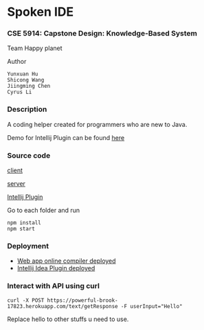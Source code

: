 # Spoken IDE

### CSE 5914: Capstone Design: Knowledge-Based System

Team Happy planet


Author

    Yunxuan Hu
    Shicong Wang
    Jiingming Chen
    Cyrus Li


### Description

A coding helper created for programmers who are new to Java. 

Demo for Intellij Plugin can be found [here](https://youtu.be/OxNJC40yvtY)

### Source code

[client](https://github.com/Sothis-baka/SpokenIDE)

[server](https://github.com/Sothis-baka/SpokenIDE-serv)

[Intellij Plugin](https://github.com/Sothis-baka/JavaCodingHelper)

Go to each folder and run 

```
npm install
npm start
```

### Deployment

* [Web app online compiler deployed](https://aqueous-refuge-42292.herokuapp.com/)
* [Intellij Idea Plugin deployed](https://plugins.jetbrains.com/plugin/17271-javacodinghelper/versions/stable/128734)

### Interact with API using curl

````
curl -X POST https://powerful-brook-17823.herokuapp.com/text/getResponse -F userInput="Hello"
````

Replace hello to other stuffs u need to use.



